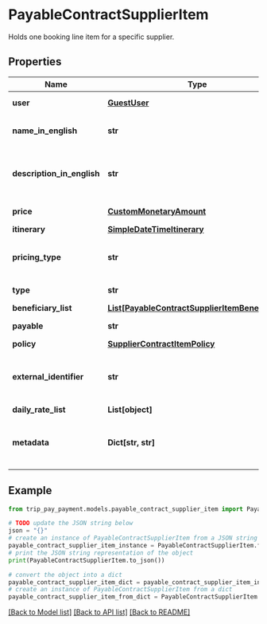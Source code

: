 # PayableContractSupplierItem

Holds one booking line item for a specific supplier.

## Properties

Name | Type | Description | Notes
------------ | ------------- | ------------- | -------------
**user** | [**GuestUser**](GuestUser.md) | Person doing the booking. | 
**name_in_english** | **str** | Name of item in English included in booking. | 
**description_in_english** | **str** | Short description in English of item included in booking. | 
**price** | [**CustomMonetaryAmount**](CustomMonetaryAmount.md) | Raw incoming price. | 
**itinerary** | [**SimpleDateTimeItinerary**](SimpleDateTimeItinerary.md) |  | 
**pricing_type** | **str** | Indicates the way this item should be priced. | 
**type** | **str** | Type of item this is. | 
**beneficiary_list** | [**List[PayableContractSupplierItemBeneficiary]**](PayableContractSupplierItemBeneficiary.md) |  | 
**payable** | **str** | When to charge for this item. | 
**policy** | [**SupplierContractItemPolicy**](SupplierContractItemPolicy.md) |  | [optional] 
**external_identifier** | **str** | Optional geoname externalIdentifier to remote inventory. | [optional] 
**daily_rate_list** | **List[object]** |  | [optional] 
**metadata** | **Dict[str, str]** | Place to add more data related to the booking contract item. | [optional] 

## Example

```python
from trip_pay_payment.models.payable_contract_supplier_item import PayableContractSupplierItem

# TODO update the JSON string below
json = "{}"
# create an instance of PayableContractSupplierItem from a JSON string
payable_contract_supplier_item_instance = PayableContractSupplierItem.from_json(json)
# print the JSON string representation of the object
print(PayableContractSupplierItem.to_json())

# convert the object into a dict
payable_contract_supplier_item_dict = payable_contract_supplier_item_instance.to_dict()
# create an instance of PayableContractSupplierItem from a dict
payable_contract_supplier_item_from_dict = PayableContractSupplierItem.from_dict(payable_contract_supplier_item_dict)
```
[[Back to Model list]](../README.md#documentation-for-models) [[Back to API list]](../README.md#documentation-for-api-endpoints) [[Back to README]](../README.md)


